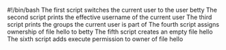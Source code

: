 #!/bin/bash
The first script switches the current user to the user betty
The second script prints the effective username of the current user
The third script prints the groups the current user is part of
The fourth script assigns ownership of file hello to betty
The fifth script creates an empty file hello
The sixth script adds execute permission to owner of file hello


